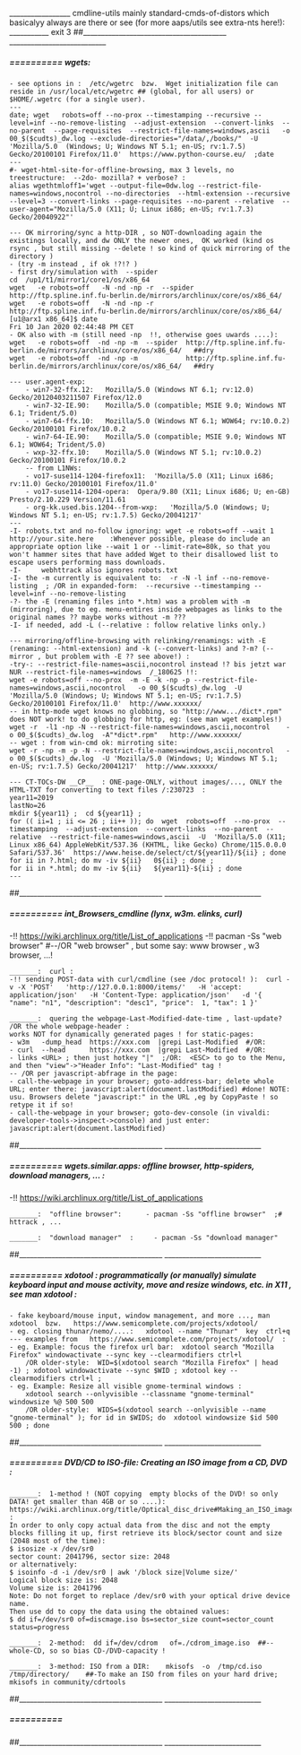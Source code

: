 _________________ cmdline-utils mainly standard-cmds-of-distors which basicalyy always are there or see (for more aaps/utils see extra-nts here!): ___________
exit 3
##________________________________________  ___________________________


#####  ==========  wgets:

	- see options in :  /etc/wgetrc  bzw.  Wget initialization file can reside in /usr/local/etc/wgetrc ## (global, for all users) or $HOME/.wgetrc (for a single user).
	---
	date; wget   robots=off --no-prox --timestamping --recursive --level=inf --no-remove-listing  --adjust-extension  --convert-links  --no-parent  --page-requisites  --restrict-file-names=windows,ascii   -o 00_$($cudts)_dw.log --exclude-directories="/data/,/books/"  -U 'Mozilla/5.0  (Windows; U; Windows NT 5.1; en-US; rv:1.7.5) Gecko/20100101 Firefox/11.0'  https://www.python-course.eu/  ;date
	---
	#- wget-html-site-for-offline-browsing, max 3 levels, no treestructure:  --2do- mozilla? + verbose? :
	alias wgethtmloff1='wget --output-file=0dw.log --restrict-file-names=windows,nocontrol --no-directories  --html-extension --recursive --level=3 --convert-links --page-requisites --no-parent --relative  --user-agent="Mozilla/5.0 (X11; U; Linux i686; en-US; rv:1.7.3) Gecko/20040922"'

	--- OK mirroring/sync a http-DIR , so NOT-downloading again the existings locally, and dw ONLY the newer ones,  OK worked (kind os rsync , but still missing --delete ! so kind of quick mirroring of the directory )
	- (try -m instead , if ok !?!? )
	- first dry/simulation with  --spider
	cd  /up1/t1/mirror1/core1/os/x86_64
	wget   -e robots=off   -N -nd -np -r  --spider  http://ftp.spline.inf.fu-berlin.de/mirrors/archlinux/core/os/x86_64/
	wget   -e robots=off   -N -nd -np -r            http://ftp.spline.inf.fu-berlin.de/mirrors/archlinux/core/os/x86_64/
	[u1@arx1 x86_64]$ date
	Fri 10 Jan 2020 02:44:48 PM CET
	- OK also with -m (still need -np  !!, otherwise goes uwards ....):
	wget   -e robots=off  -nd -np -m  --spider  http://ftp.spline.inf.fu-berlin.de/mirrors/archlinux/core/os/x86_64/   ##dry
	wget   -e robots=off  -nd -np -m            http://ftp.spline.inf.fu-berlin.de/mirrors/archlinux/core/os/x86_64/   ##dry

	--- user.agent-exp: 
		- win7-32-ffx.12:	Mozilla/5.0 (Windows NT 6.1; rv:12.0) Gecko/20120403211507 Firefox/12.0
		- win7-32-IE.90:	Mozilla/5.0 (compatible; MSIE 9.0; Windows NT 6.1; Trident/5.0)
		- win7-64-ffx.10:	Mozilla/5.0 (Windows NT 6.1; WOW64; rv:10.0.2) Gecko/20100101 Firefox/10.0.2
		- win7-64-IE.90:	Mozilla/5.0 (compatible; MSIE 9.0; Windows NT 6.1; WOW64; Trident/5.0)	
		- wxp-32-ffx.10:	Mozilla/5.0 (Windows NT 5.1; rv:10.0.2) Gecko/20100101 Firefox/10.0.2
		-- from L1NWs:
		- vo17-suse114-1204-firefox11:	'Mozilla/5.0 (X11; Linux i686; rv:11.0) Gecko/20100101 Firefox/11.0'
		- vo17-suse114-1204-opera:	Opera/9.80 (X11; Linux i686; U; en-GB) Presto/2.10.229 Version/11.61
		- org-kk.used.bis.1204--from-wxp:	'Mozilla/5.0 (Windows; U; Windows NT 5.1; en-US; rv:1.7.5) Gecko/20041217'
	---
    -I- robots.txt and no-follow ignoring: wget -e robots=off --wait 1 http://your.site.here    :Whenever possible, please do include an appropriate option like --wait 1 or --limit-rate=80k, so that you won't hammer sites that have added Wget to their disallowed list to escape users performing mass downloads.
	-I- 	webhttrack also ignores robots.txt
	-I- the -m currently is equivalent to:  -r -N -l inf --no-remove-listing  ; /OR in expanded-form:  --recursive --timestamping --level=inf --no-remove-listing 
	-?- the -E (renaming files into *.htm) was a problem with -m (mirroring), due to eg. menu-entires inside webpages as links to the original names ?? maybe works without -m ???
	-I- if needed, add -L (--relative : follow relative links only.)
	
    --- mirroring/offline-browsing with relinking/renamings: with -E (renaming: --html-extension) and -k (--convert-links) and ?-m? (--mirror , but problem with -E ?? see above!) :
	-try-: --restrict-file-names=ascii,nocontrol instead !? bis jetzt war NUR --restrict-file-names=windows  /_180625 !!:
	wget -e robots=off --no-prox  -m -E -k -np -p --restrict-file-names=windows,ascii,nocontrol   -o 00_$($cudts)_dw.log  -U 'Mozilla/5.0 (Windows; U; Windows NT 5.1; en-US; rv:1.7.5) Gecko/20100101 Firefox/11.0'  http://www.xxxxxx/
	-- in http-mode wget knows no globbing, so "http://www.../dict*.rpm" does NOT work! to do globbing for http, eg: (see man wget examples!)
	wget -r  -l1 -np -N --restrict-file-names=windows,ascii,nocontrol    -o 00_$($cudts)_dw.log  -A"*dict*.rpm"   http://www.xxxxxx/
	-- wget : from win-cmd ok: mirroting site: 
	wget -r -np -m -p -N --restrict-file-names=windows,ascii,nocontrol   -o 00_$($cudts)_dw.log  -U 'Mozilla/5.0 (Windows; U; Windows NT 5.1; en-US; rv:1.7.5) Gecko/20041217'  http://www.xxxxxx/ 

    --- CT-TOCs-DW __CP__  : ONE-page-ONLY, without images/..., ONLY the HTML-TXT for converting to text files /:230723  :
    year11=2019
    lastNo=26
    mkdir ${year11} ;  cd ${year11} ;
    for (( ii=1 ; ii <= 26 ; ii++ )); do  wget  robots=off  --no-prox  --timestamping  --adjust-extension  --convert-links  --no-parent  --relative  --restrict-file-names=windows,ascii  -U  'Mozilla/5.0 (X11; Linux x86_64) AppleWebKit/537.36 (KHTML, like Gecko) Chrome/115.0.0.0 Safari/537.36'  https://www.heise.de/select/ct/${year11}/${ii} ; done
    for ii in ?.html; do mv -iv ${ii}   0${ii} ; done ;
    for ii in *.html; do mv -iv ${ii}   ${year11}-${ii} ; done
    ---
##________________________________________  ___________________________


#####  ==========  int_Browsers_cmdline (lynx, w3m. elinks, curl)
-!!  https://wiki.archlinux.org/title/List_of_applications
-!!  pacman -Ss "web browser"  #--/OR  "web browser" , but some say: www browser , w3 browser, ...!

	_______:  curl :
	-!! sending POST-data with curl/cmdline (see /doc protocol! ):  curl -v -X 'POST'   'http://127.0.0.1:8000/items/'   -H 'accept: application/json'   -H 'Content-Type: application/json'   -d '{ "name": "n1", "description": "desc1", "price":  1, "tax": 1 }'

	_______:  quering the webpage-Last-Modified-date-time , last-update? /OR the whole webpage-header :
	works NOT for dynamically generated pages ! for static-pages:
	- w3m   -dump_head  https://xxx.com  |grepi Last-Modified  #/OR:
	- curl  --head      https://xxx.com  |grepi Last-Modified  #/OR:
	- links <URL> ; then just hotkey "|"  ;/OR:  <ESC> to go to the Menu, and then "view"->"Header Info": "Last-Modified" tag !
	-- /OR per javascript-abfrage in the page:
	- call-the-webpage in your browser; goto-address-bar; delete whole URL; enter there: javascript:alert(document.lastModified) #done! NOTE: usu. Browsers delete "javascript:" in the URL ,eg by CopyPaste ! so retype it if so!
	- call-the-webpage in your browser; goto-dev-console (in vivaldi: developer-tools->inspect->console) and just enter:  javascript:alert(document.lastModified)
##________________________________________  ___________________________


#####  ==========  wgets.similar.apps:  offline browser, http-spiders, download managers, ... :
-!!   https://wiki.archlinux.org/title/List_of_applications

	_______:  "offline browser":      - pacman -Ss "offline browser"  ;# httrack , ...

	_______:  "download manager"  :  	- pacman -Ss "download manager"
##________________________________________  ___________________________


#####  ==========  xdotool : programmatically (or manually) simulate keyboard input and mouse activity, move and resize windows, etc.  in X11 , see man xdotool :
	- fake keyboard/mouse input, window management, and more ..., man xdotool  bzw.   https://www.semicomplete.com/projects/xdotool/
	- eg. closing thunar/nemo/....:   xdotool --name "Thunar"  key  ctrl+q
	--- examples from   https://www.semicomplete.com/projects/xdotool/  :
	- eg. Example: focus the firefox url bar:  xdotool search "Mozilla Firefox" windowactivate --sync key --clearmodifiers ctrl+l
		/OR older-style:  WID=$(xdotool search "Mozilla Firefox" | head -1) ; xdotool windowactivate --sync $WID ; xdotool key --clearmodifiers ctrl+l ;
	- eg. Example: Resize all visible gnome-terminal windows :
		xdotool search --onlyvisible --classname "gnome-terminal" windowsize %@ 500 500
		/OR older-style:  WIDS=$(xdotool search --onlyvisible --name "gnome-terminal" ); for id in $WIDS; do  xdotool windowsize $id 500 500 ; done
##________________________________________  ___________________________


#####  ==========  DVD/CD to ISO-file: Creating an ISO image from a CD, DVD :

	_______:  1-method ! (NOT copying  empty blocks of the DVD! so only DATA! get smaller than 4GB or so ....):
	https://wiki.archlinux.org/title/Optical_disc_drive#Making_an_ISO_image_from_existing_files_on_hard_disk :
	In order to only copy actual data from the disc and not the empty blocks filling it up, first retrieve its block/sector count and size (2048 most of the time):
	$ isosize -x /dev/sr0
	sector count: 2041796, sector size: 2048
	or alternatively:
	$ isoinfo -d -i /dev/sr0 | awk '/block size|Volume size/'
	Logical block size is: 2048
	Volume size is: 2041796
	Note: Do not forget to replace /dev/sr0 with your optical drive device name.
	Then use dd to copy the data using the obtained values:
	$ dd if=/dev/sr0 of=discmage.iso bs=sector_size count=sector_count status=progress

	_______:  2-method:  dd if=/dev/cdrom   of=./cdrom_image.iso  ##--whole-CD, so so bias CD-/DVD-capacity !

	_______:  3-method: ISO from a DIR:    mkisofs  -o  /tmp/cd.iso  /tmp/directory/    ##-To make an ISO from files on your hard drive;  mkisofs in community/cdrtools
##________________________________________  ___________________________


#####  ==========  
##________________________________________  ___________________________

